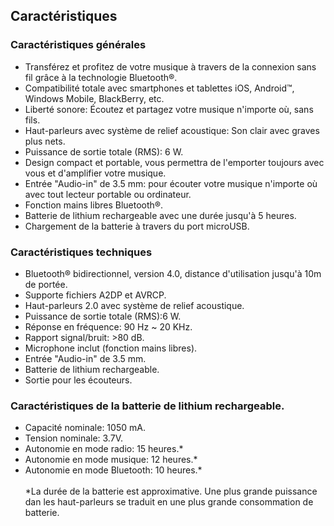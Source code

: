 ## Caractéristiques

### Caractéristiques générales

* Transférez et profitez de votre musique à travers de la connexion sans fil grâce à la technologie Bluetooth®.
* Compatibilité totale avec smartphones et tablettes iOS, Android™, Windows Mobile, BlackBerry, etc.
* Liberté sonore: Écoutez et partagez votre musique n'importe où, sans fils.
* Haut-parleurs avec système de relief acoustique: Son clair avec graves plus nets.
* Puissance de sortie totale (RMS): 6 W.
* Design compact et portable, vous permettra de l'emporter toujours avec vous et d'amplifier votre musique.
* Entrée "Audio-in" de 3.5 mm: pour écouter votre musique n'importe où avec tout lecteur portable ou ordinateur.
* Fonction mains libres Bluetooth®.
* Batterie de lithium rechargeable avec une durée jusqu'à 5 heures.
* Chargement de la batterie à travers du port microUSB.

### Caractéristiques techniques

* Bluetooth® bidirectionnel, version 4.0, distance d'utilisation jusqu'à 10m de portée.
* Supporte fichiers A2DP et AVRCP.
* Haut-parleurs 2.0 avec système de relief acoustique.
* Puissance de sortie totale (RMS):6 W.
* Réponse en fréquence: 90 Hz ~ 20 KHz.
* Rapport signal/bruit: >80 dB.
* Microphone inclut (fonction mains libres).
* Entrée "Audio-in" de 3.5 mm.
* Batterie de lithium rechargeable.
* Sortie pour les écouteurs.

### Caractéristiques de la batterie de lithium rechargeable.

* Capacité nominale: 1050 mA.
* Tension nominale: 3.7V.
* Autonomie en mode radio: 15 heures.*
* Autonomie en mode musique: 12 heures.*
* Autonomie en mode Bluetooth: 10 heures.*
<br/><br/>
 *La durée  de la batterie est approximative. Une plus grande puissance dan les haut-parleurs se traduit en une plus grande consommation de batterie.
